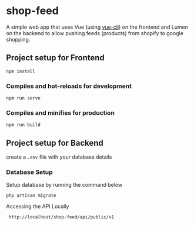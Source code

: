# shop-feed
A simple web app that uses Vue (using [vue-cli](https://cli.vuejs.org/)) on the frontend and Lumen on the backend 
to allow pushing feeds (products) from shopify to google shopping.


## Project setup for Frontend
```
npm install 
```

### Compiles and hot-reloads for development
```
npm run serve
```

### Compiles and minifies for production
```
npm run build
```

## Project setup for Backend
create a ```.env``` file with your database details

### Database Setup
Setup database by running the command below
```
php artisan migrate
```

Accessing the API Locally
```
 http://localhost/shop-feed/api/public/v1
```

